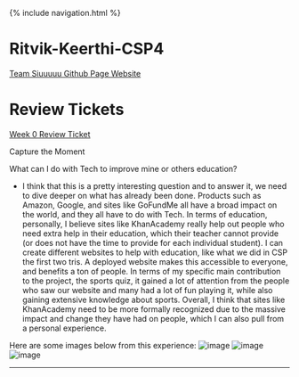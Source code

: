 {% include navigation.html %}

# Ritvik-Keerthi-CSP4
[Team Siuuuuu Github Page Website](https://koolkidkai.github.io/Siuuuu/)

# Review Tickets
[Week 0 Review Ticket](https://github.com/Ritvik-Keerthi/Ritvik-Keerthi-CSP4/issues/1)


Capture the Moment

What can I do with Tech to improve mine or others education?

- I think that this is a pretty interesting question and to answer it, we need to dive deeper on what has already been done. Products such as Amazon, Google, and sites like GoFundMe all have a broad impact on the world, and they all have to do with Tech. In terms of education, personally, I believe sites like KhanAcademy really help out people who need extra help in their education, which their teacher cannot provide (or does not have the time to provide for each individual student). I can create different websites to help with education, like what we did in CSP the first two tris. A deployed website makes this accessible to everyone, and benefits a ton of people. In terms of my specific main contribution to the project, the sports quiz, it gained a lot of attention from the people who saw our website and many had a lot of fun playing it, while also gaining extensive knowledge about sports. Overall, I think that sites like KhanAcademy need to be more formally recognized due to the massive impact and change they have had on people, which I can also pull from a personal experience. 

Here are some images below from this experience:
![image](https://user-images.githubusercontent.com/89219486/156898353-b4c4fd62-acde-4cab-957f-dcbb1d61c2ee.png)
![image](https://user-images.githubusercontent.com/89219486/156898368-593b1e0a-7861-475c-9d8b-9f889e078186.png)
![image](https://user-images.githubusercontent.com/89219486/156898372-405af684-485d-4535-bd44-655651af9fd6.png)

---------------------------------
